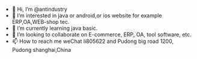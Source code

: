 - 👋 Hi, I’m @antindustry
- 👀 I’m interested in java or android,or ios website for example ERP,OA,WEB-shop tec.
- 🌱 I’m currently learning java basic.
- 💞️ I’m looking to collaborate on E-commerce, ERP, OA, tool software, etc.
- 📫 How to reach me  weChat li805622 and Pudong big road 1200, Pudong shanghai,China
<!---
antindustry/antindustry is a ✨ special ✨ repository because its `README.md` (this file) appears on your GitHub profile.
You can click the Preview link to take a look at your changes.
--->
